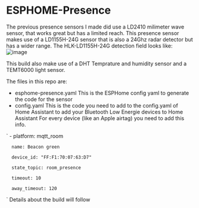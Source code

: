 # ESPHOME-Presence

The previous presence sensors I made did use a LD2410 milimeter wave sensor, that works great but has a limited reach.
This presence sensor makes use of a LD1155H-24G sensor that is also a 24Ghz radar detector but has a wider range.
The HLK-LD1155H-24G detection field looks like:
![image](https://github.com/WaarlandIT/ESPHOME-Presence/assets/53364386/b5b43538-0bfe-4ac3-ac09-173c72d96c05)

This build also make use of a DHT Temprature and humidity sensor and a TEMT6000 light sensor.

The files in this repo are:
- esphome-presence.yaml
  This is the ESPHome config yaml to generate the code for the sensor
- config.yaml
  This is the code you need to add to the config.yaml of Home Assistant to add your Bluetooth Low Energie devices to Home Assistant
  For every device (like an Apple airtag) you need to add this info.
  
`    - platform: mqtt_room

      name: Beacon green

      device_id: "FF:F1:70:07:63:D7"
      
      state_topic: room_presence
      
      timeout: 10
      
      away_timeout: 120
`
Details about the build will follow

